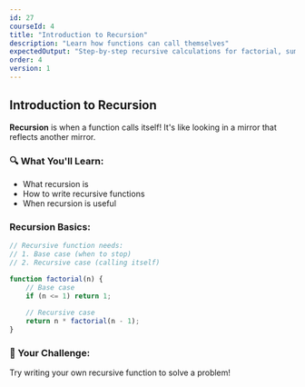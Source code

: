 ```yaml
---
id: 27
courseId: 4
title: "Introduction to Recursion"
description: "Learn how functions can call themselves"
expectedOutput: "Step-by-step recursive calculations for factorial, sum, and Fibonacci"
order: 4
version: 1
---
```


## Introduction to Recursion

**Recursion** is when a function calls itself! It's like looking in a mirror that reflects another mirror.

### 🔍 What You'll Learn:

- What recursion is
- How to write recursive functions
- When recursion is useful

### Recursion Basics:

```javascript
// Recursive function needs:
// 1. Base case (when to stop)
// 2. Recursive case (calling itself)

function factorial(n) {
    // Base case
    if (n <= 1) return 1;
    
    // Recursive case
    return n * factorial(n - 1);
}
```

### 🌟 Your Challenge:

Try writing your own recursive function to solve a problem!